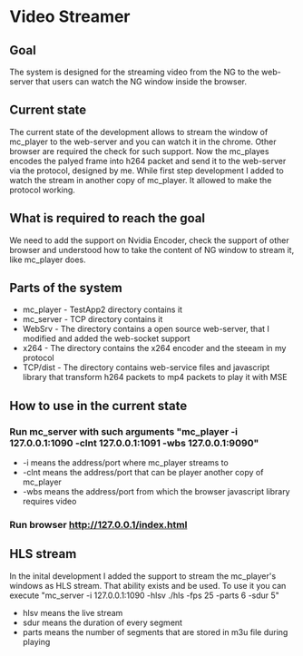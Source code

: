 # Video Streamer

## Goal

The system is designed for the streaming video from the NG to the web-server that users can watch the NG window inside the browser.

## Current state

The current state of the development allows to stream the window of mc_player to the web-server and you can watch it in the chrome. Other browser are required the check for such support. Now the mc_playes encodes the palyed frame into h264 packet and send it to the web-server via the protocol, designed by me.
While first step development I added to watch the stream in another copy of mc_player. It allowed to make the protocol working.

## What is required to reach the goal

We need to add the support on Nvidia Encoder, check the support of other browser and understood how to take the content of NG window to stream it, like mc_player does.

## Parts of the system

* mc_player - TestApp2 directory contains it
* mc_server - TCP directory contains it
* WebSrv    - The directory contains a open source web-server, that I modified and added the web-socket support
* x264      - The directory contains the x264 encoder and the steeam in my protocol
* TCP/dist  - The directory contains web-service files and javascript library that transform h264 packets to mp4 packets to play it with MSE

## How to use in the current state

### Run mc_server with such arguments "mc_player -i 127.0.0.1:1090 -clnt 127.0.0.1:1091 -wbs 127.0.0.1:9090"
* -i means the address/port where mc_player streams to
* -clnt means the address/port that can be player another copy of mc_player
* -wbs means the address/port from which the browser javascript library requires video

### Run browser http://127.0.0.1/index.html

## HLS stream

In the inital development I added the support to stream the mc_player's windows as HLS stream. That ability exists and be used. 
To use it you can execute "mc_server -i 127.0.0.1:1090 -hlsv ./hls -fps 25 -parts 6 -sdur 5"
* hlsv means the live stream
* sdur means the duration of every segment
* parts means the number of segments that are stored in m3u file during playing



